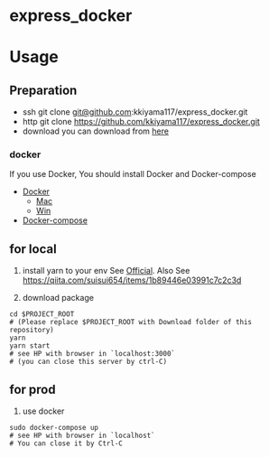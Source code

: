 # express_docker

# Usage 
## Preparation
- ssh
git clone git@github.com:kkiyama117/express_docker.git
- http
git clone https://github.com/kkiyama117/express_docker.git
- download
you can download from [here](https://github.com/kkiyama117/express_docker/archive/master.zip)

### docker
If you use Docker, You should install Docker and Docker-compose

- [Docker](https://docs.docker.com/install/)
  - [Mac](https://docs.docker.com/docker-for-mac/install/)
  - [Win](https://docs.docker.com/docker-for-windows/install/)
- [Docker-compose](https://docs.docker.com/compose/install/)

## for local 
1. install yarn to your env 
See [Official](https://yarnpkg.com/lang/ja/). 
Also See https://qiita.com/suisui654/items/1b89446e03991c7c2c3d

2. download package
```
cd $PROJECT_ROOT
# (Please replace $PROJECT_ROOT with Download folder of this repository)
yarn
yarn start
# see HP with browser in `localhost:3000`
# (you can close this server by ctrl-C)
``` 

## for prod
1. use docker
```$bash
sudo docker-compose up
# see HP with browser in `localhost`
# You can close it by Ctrl-C
```

